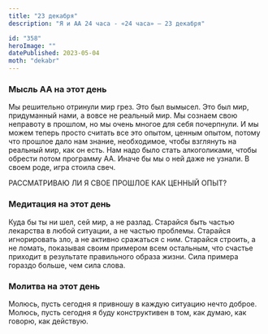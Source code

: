 ```yaml
---
title: "23 декабря"
description: "Я и АА 24 часа - «24 часа» — 23 декабря"

id: "358"
heroImage: ""
datePublished: 2023-05-04
moth: "dekabr"
---
```


### Мысль АА на этот день

Мы решительно отринули мир грез. Это был вымысел. Это был мир, придуманный
нами, а вовсе не реальный мир. Мы сознаем свою неправоту в прошлом, но мы
очень многое для себя почерпнули. И мы можем теперь просто считать все это
опытом, ценным опытом, потому что прошлое дало нам знание, необходимое, чтобы
взглянуть на реальный мир, как он есть. Нам надо было стать алкоголиками,
чтобы обрести потом программу АА. Иначе бы мы о ней даже не узнали. В своем
роде, игра стоила свеч.

РАССМАТРИВАЮ ЛИ Я СВОЕ ПРОШЛОЕ КАК ЦЕННЫЙ ОПЫТ?

### Медитация на этот день

Куда бы ты ни шел, сей мир, а не разлад. Старайся быть частью лекарства в
любой ситуации, а не частью проблемы. Старайся игнорировать зло, а не активно
сражаться с ним. Старайся строить, а не ломать, показывая своим примером всем
остальным, что счастье приходит в результате правильного образа жизни. Сила
примера гораздо больше, чем сила слова.

### Молитва на этот день

Молюсь, пусть сегодня я привношу в каждую ситуацию нечто доброе. Молюсь, пусть
сегодня я буду конструктивен в том, как думаю, как говорю, как действую.
